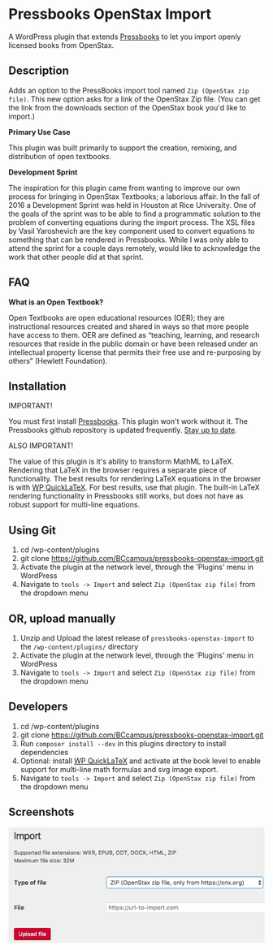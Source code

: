 # Pressbooks OpenStax Import #

A WordPress plugin that extends [Pressbooks](https://github.com/pressbooks/pressbooks) to let you import openly licensed books from OpenStax.

## Description ##

Adds an option to the PressBooks import tool named `Zip (OpenStax zip file)`. This new option asks for a link of the OpenStax Zip file. (You can get the link from the downloads section of the OpenStax book you'd like to import.)     

**Primary Use Case**

This plugin was built primarily to support the creation, remixing, and distribution of open textbooks.

**Development Sprint**

The inspiration for this plugin came from wanting to improve our own process for bringing in OpenStax Textbooks;
a laborious affair. In the fall of 2016 a Development Sprint was held in Houston at Rice University. One of the goals of the sprint
was to be able to find a programmatic solution to the problem of converting equations during the import process. The XSL files
by Vasil Yaroshevich are the key component used to convert equations to something that can be rendered in Pressbooks. While I was only able to
attend the sprint for a couple days remotely, would like to acknowledge the work that other people did at that sprint.

FAQ
------------

**What is an Open Textbook?**

Open Textbooks are open educational resources (OER); they are instructional resources created and shared in ways so that more people have access to them.
OER are defined as “teaching, learning, and research resources that reside in the public domain or have been released under an intellectual property license that permits their free use and re-purposing by others” (Hewlett Foundation).

## Installation ##

IMPORTANT!

You must first install [Pressbooks](https://github.com/pressbooks/pressbooks). This plugin won't work without it.
The Pressbooks github repository is updated frequently. [Stay up to date](https://github.com/pressbooks/pressbooks/tree/master).

ALSO IMPORTANT!

The value of this plugin is it's ability to transform MathML to LaTeX. Rendering that LaTeX in the browser
requires a separate piece of functionality. The best results for rendering LaTeX equations in the browser is with
[WP QuickLaTeX](https://wordpress.org/plugins/wp-quicklatex/). For best results, use that plugin. The built-in LaTeX rendering
functionality in Pressbooks still works, but does not have as robust support for multi-line equations.

## Using Git ##

1. cd /wp-content/plugins
2. git clone https://github.com/BCcampus/pressbooks-openstax-import.git
3. Activate the plugin at the network level, through the 'Plugins' menu in WordPress
4. Navigate to `tools -> Import` and select `Zip (OpenStax zip file)` from the dropdown menu 

## OR, upload manually ##

1. Unzip and Upload the latest release of `pressbooks-openstax-import` to the `/wp-content/plugins/` directory
2. Activate the plugin at the network level, through the 'Plugins' menu in WordPress
3. Navigate to `tools -> Import` and select `Zip (OpenStax zip file)` from the dropdown menu

## Developers ##
1. cd /wp-content/plugins
2. git clone https://github.com/BCcampus/pressbooks-openstax-import.git
3. Run `composer install --dev` in this plugins directory to install dependencies
4. Optional: install [WP QuickLaTeX](https://wordpress.org/plugins/wp-quicklatex/) and activate at the book level to enable support for multi-line math formulas and svg image export.
6. Navigate to `tools -> Import` and select `Zip (OpenStax zip file)` from the dropdown menu

## Screenshots ##
![screenshot](/assets/img/pb-os-import.png?raw=true "import screenshot")
